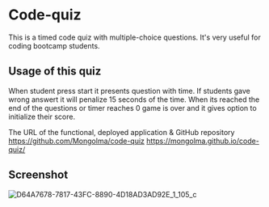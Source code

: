 # Code-quiz
This is a timed code quiz with multiple-choice questions. It's very useful for coding bootcamp students.

## Usage of this quiz
When student press start it presents question with time. If students gave wrong answert it will penalize 15 seconds of the time. When its reached the end of the questions or timer reaches 0 game is over and it gives option to initialize their score.

The URL of the functional, deployed application & GitHub repository
https://github.com/Mongolma/code-quiz https://mongolma.github.io/code-quiz/

## Screenshot
![D64A7678-7817-43FC-8890-4D18AD3AD92E_1_105_c](https://user-images.githubusercontent.com/61842637/96068268-94754380-0e69-11eb-84c4-599aa0fed93c.jpeg)

